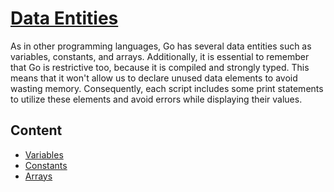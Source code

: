 # [Data Entities](https://github.com/neorefraction/Learning-Go/Tutorial/DataEntities)

As in other programming languages, Go has several data entities such as variables, constants, and arrays. Additionally, it is essential to remember that Go is restrictive too, because it is compiled and strongly typed. This means that it won't allow us to declare unused data elements to avoid wasting memory. Consequently, each script includes some print statements to utilize these elements and avoid errors while displaying their values.

## Content

- [Variables](https://github.com/neorefraction/Learning-Go/Tutorial/DataEntities/Variables)
- [Constants](https://github.com/neorefraction/Learning-Go/Tutorial/DataEntities/Constants)
- [Arrays](https://github.com/neorefraction/Learning-Go/Tutorial/DataEntities/Arrays)
